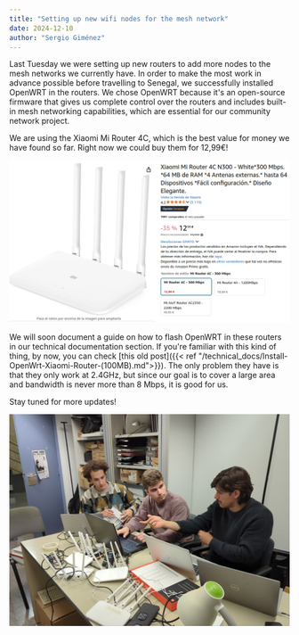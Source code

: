 ```yaml
---
title: "Setting up new wifi nodes for the mesh network"
date: 2024-12-10
author: "Sergio Giménez"
---
```


Last Tuesday we were setting up new routers to add more nodes to the mesh networks we currently have. In order to make the most work in advance possible before travelling to Senegal, we successfully installed OpenWRT in the routers. We chose OpenWRT because it's an open-source firmware that gives us complete control over the routers and includes built-in mesh networking capabilities, which are essential for our community network project.

We are using the Xiaomi Mi Router 4C, which is the best value for money we have found so far. Right now we could buy them for 12,99€!

![xiaomi_4c_deal](images/xiaomi_4c_deal.png "Xiaomi 4C deal")

We will soon document a guide on how to flash OpenWRT in these routers in our technical documentation section. If you're familiar with this kind of thing, by now, you can check [this old post]({{< ref "/technical_docs/Install-OpenWrt-Xiaomi-Router-(100MB).md">}}). The only problem they have is that they only work at 2.4GHz, but since our goal is to cover a large area and bandwidth is never more than 8 Mbps, it is good for us.

Stay tuned for more updates!

![us_in_the_office](images/us_in_the_office.jpg "More veterans (right) teaching the new team members (left) how to flash OpenWRT in the routers")
